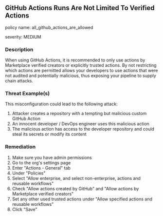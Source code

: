 ## GitHub Actions Runs Are Not Limited To Verified Actions
policy name: all_github_actions_are_allowed

severity: MEDIUM

### Description
When using GitHub Actions, it is recommended to only use actions by Marketplace verified creators or explicitly trusted actions. By not restricting which actions are permitted allows your developers to use actions that were not audited and potentially malicious, thus exposing your pipeline to supply chain attacks.

### Threat Example(s)
This misconfiguration could lead to the following attack:
1. Attacker creates a repository with a tempting but malicious custom GitHub Action
2. An innocent developer / DevOps engineer uses this malicious action
3. The malicious action has access to the developer repository and could steal its secrets or modify its content



### Remediation
1. Make sure you have admin permissions
2. Go to the org's settings page
3. Enter "Actions - General" tab
4. Under "Policies"
5. Select "Allow enterprise, and select non-enterprise, actions and reusable workflows"
6. Check "Allow actions created by GitHub" and "Allow actions by Marketplace verified creators"
7. Set any other used trusted actions under "Allow specified actions and reusable workflows"
8. Click "Save"



